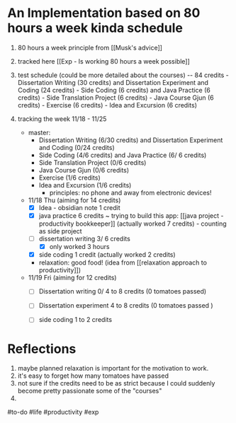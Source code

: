 # An Implementation based on 80 hours a week kinda schedule
1. 80 hours a week principle from [[Musk's advice]]
2. tracked here [[Exp - Is working 80 hours a week possible]]
3. test schedule (could be more detailed about the courses) -- 84 credits
		- Dissertation Writing (30 credits) and Dissertation Experiment and Coding (24 credits)
		- Side Coding (6 credits) and  Java Practice (6 credits)
		- Side Translation Project (6 credits)
		- Java Course Gjun (6 credits)
		- Exercise (6 credits)
		- Idea and Excursion (6 credits)

4. tracking the week 11/18 - 11/25
	- master:
		- Dissertation Writing (6/30 credits) and Dissertation Experiment and Coding (0/24 credits)
		- Side Coding (4/6 credits) and  Java Practice (6/ 6 credits)
		- Side Translation Project (0/6 credits)
		- Java Course Gjun (0/6 credits)
		- Exercise (1/6 credits)
		- Idea and Excursion (1/6 credits)
			- principles: no phone and away from electronic devices!
	- 11/18 Thu (aiming for 14 credits)
		- [x] Idea - obsidian note 1 credit
		- [x] java practice 6 credits ~ trying to build this app: [[java project - productivity bookkeeper]] (actually worked 7 credits) - counting as side project
		- [ ] dissertation writing 3/ 6 credits
			- [x] only worked 3 hours
		- [x] side coding 1 credit (actually worked 2 credits)
		- relaxation: good food! (idea from [[relaxation approach to productivity]])
	- 11/19 Fri (aiming for 12 credits)
		- [ ] Dissertation writing 0/ 4 to 8 credits (0 tomatoes passed)
		- [ ] Dissertation experiment 4 to 8 credits (0 tomatoes passed )
		- [ ] side coding 1 to 2 credits


# Reflections
1. maybe planned relaxation is important for the motivation to work.
2. it's easy to forget how many tomatoes have passed
3. not sure if the credits need to be as strict because I could suddenly become pretty passionate some of the "courses"
4. 

#to-do #life #productivity #exp 
